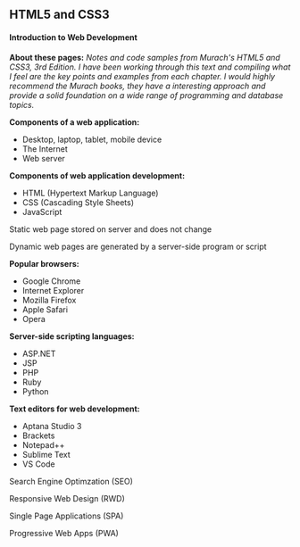 ## HTML5 and CSS3

#### Introduction to Web Development

**About these pages:** *Notes and code samples from Murach's HTML5 and CSS3, 3rd Edition. I have been working through this text and compiling what I feel are the key points and examples from each chapter. I would highly recommend the Murach books, they have a interesting approach and provide a solid foundation on a wide range of programming and database topics.* 

**Components of a web application:**

- Desktop, laptop, tablet, mobile device
- The Internet
- Web server

**Components of web application development:**

- HTML (Hypertext Markup Language)
- CSS (Cascading Style Sheets)
- JavaScript

Static web page stored on server and does not change

Dynamic web pages are generated by a server-side program or script

**Popular browsers:**

- Google Chrome
- Internet Explorer
- Mozilla Firefox
- Apple Safari
- Opera

**Server-side scripting languages:**

- ASP.NET
- JSP
- PHP
- Ruby
- Python

**Text editors for web development:**

- Aptana Studio 3
- Brackets
- Notepad++
- Sublime Text
- VS Code

Search Engine Optimzation (SEO)

Responsive Web Design (RWD)

Single Page Applications (SPA)

Progressive Web Apps (PWA)

